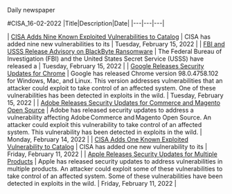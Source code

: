Daily newspaper

#CISA_16-02-2022
|Title|Description|Date|
|---|---|---|
        
| [CISA Adds Nine Known Exploited Vulnerabilities to Catalog](https://www.cisa.gov/uscert/ncas/current-activity/2022/02/15/cisa-adds-nine-known-exploited-vulnerabilities-catalog) | CISA has added nine new vulnerabilities to its  | Tuesday, February 15, 2022 |
| [FBI and USSS Release Advisory on BlackByte Ransomware](https://www.cisa.gov/uscert/ncas/current-activity/2022/02/15/fbi-and-usss-release-advisory-blackbyte-ransomware) | The Federal Bureau of Investigation (FBI) and the United States Secret Service (USSS) have released a  | Tuesday, February 15, 2022 |
| [Google Releases Security Updates for Chrome](https://www.cisa.gov/uscert/ncas/current-activity/2022/02/15/google-releases-security-updates-chrome) | Google has released Chrome version 98.0.4758.102 for Windows, Mac, and Linux. This version addresses vulnerabilities that an attacker could exploit to take control of an affected system. One of these vulnerabilities has been detected in exploits in the wild. | Tuesday, February 15, 2022 |
| [Adobe Releases Security Updates for Commerce and Magento Open Source](https://www.cisa.gov/uscert/ncas/current-activity/2022/02/14/adobe-releases-security-updates-commerce-and-magento-open-source) | Adobe has released security updates to address a vulnerability affecting Adobe Commerce and Magento Open Source. An attacker could exploit this vulnerability to take control of an affected system. This vulnerability has been detected in exploits in the wild. | Monday, February 14, 2022 |
| [CISA Adds One Known Exploited Vulnerability to Catalog](https://www.cisa.gov/uscert/ncas/current-activity/2022/02/11/cisa-adds-one-known-exploited-vulnerability-catalog) | CISA has added one new vulnerability to its  | Friday, February 11, 2022 |
| [Apple Releases Security Updates for Multiple Products](https://www.cisa.gov/uscert/ncas/current-activity/2022/02/11/apple-releases-security-updates-multiple-products) | Apple has released security updates to address vulnerabilities in multiple products. An attacker could exploit some of these vulnerabilities to take control of an affected system. Some of these vulnerabilities have been detected in exploits in the wild. | Friday, February 11, 2022 |